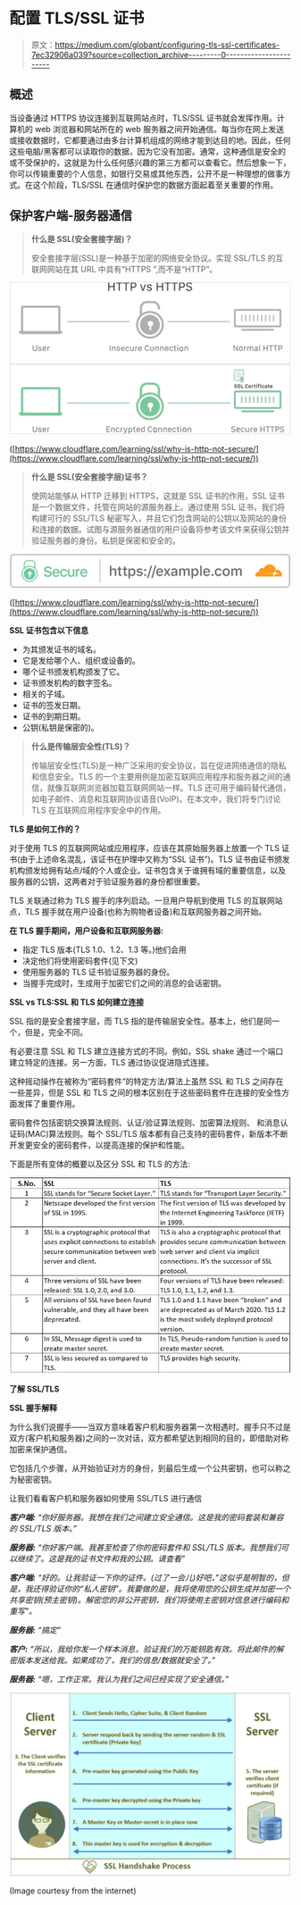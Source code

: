 # 配置 TLS/SSL 证书

> 原文：<https://medium.com/globant/configuring-tls-ssl-certificates-7ec32906a039?source=collection_archive---------0----------------------->

## **概述**

当设备通过 HTTPS 协议连接到互联网站点时，TLS/SSL 证书就会发挥作用。计算机的 web 浏览器和网站所在的 web 服务器之间开始通信。每当你在网上发送或接收数据时，它都要通过由多台计算机组成的网络才能到达目的地。因此，任何这些电脑/黑客都可以读取你的数据，因为它没有加密。通常，这种通信是安全的或不受保护的，这就是为什么任何感兴趣的第三方都可以查看它。然后想象一下，你可以传输重要的个人信息，如银行交易或其他东西，公开不是一种理想的做事方式。在这个阶段，TLS/SSL 在通信时保护您的数据方面起着至关重要的作用。

## **保护客户端-服务器通信**

> **什么是 SSL(安全套接字层)？**
> 
> 安全套接字层(SSL)是一种基于加密的网络安全协议。实现 SSL/TLS 的互联网网站在其 URL 中具有“HTTPS ”,而不是“HTTP”。

![](img/b9ba8d96b9ed025e5cca8dae1dfa3be0.png)

([https://www.cloudflare.com/learning/ssl/why-is-http-not-secure/](https://www.cloudflare.com/learning/ssl/why-is-http-not-secure/))

> **什么是 SSL(安全套接字层)证书？**
> 
> 使网站能够从 HTTP 迁移到 HTTPS，这就是 SSL 证书的作用，SSL 证书是一个数据文件，托管在网站的源服务器上。通过使用 SSL 证书，我们将构建可行的 SSL/TLS 秘密写入，并且它们包含网站的公钥以及网站的身份和连接的数据。试图与源服务器通信的用户设备将参考该文件来获得公钥并验证服务器的身份。私钥是保密和安全的。

![](img/33d4579958553711458c5e0fe732db99.png)

([https://www.cloudflare.com/learning/ssl/why-is-http-not-secure/](https://www.cloudflare.com/learning/ssl/why-is-http-not-secure/))

**SSL 证书包含以下信息**

*   为其颁发证书的域名。
*   它是发给哪个人、组织或设备的。
*   哪个证书颁发机构颁发了它。
*   证书颁发机构的数字签名。
*   相关的子域。
*   证书的签发日期。
*   证书的到期日期。
*   公钥(私钥是保密的)。

> **什么是传输层安全性(TLS)？**
> 
> 传输层安全性(TLS)是一种广泛采用的安全协议，旨在促进网络通信的隐私和信息安全。TLS 的一个主要用例是加密互联网应用程序和服务器之间的通信，就像互联网浏览器加载互联网网站一样。TLS 还可用于编码替代通信，如电子邮件、消息和互联网协议语音(VoIP)。在本文中，我们将专门讨论 TLS 在互联网应用程序安全中的作用。

**TLS 是如何工作的？**

对于使用 TLS 的互联网网站或应用程序，应该在其原始服务器上放置一个 TLS 证书(由于上述命名混乱，该证书在护理中又称为“SSL 证书”)。TLS 证书由证书颁发机构颁发给拥有站点/域的个人或企业。证书包含关于谁拥有域的重要信息，以及服务器的公钥，这两者对于验证服务器的身份都很重要。

TLS 关联通过称为 TLS 握手的序列启动。一旦用户导航到使用 TLS 的互联网站点，TLS 握手就在用户设备(也称为购物者设备)和互联网服务器之间开始。

**在 TLS 握手期间，用户设备和互联网服务器:**

*   指定 TLS 版本(TLS 1.0、1.2、1.3 等。)他们会用
*   决定他们将使用密码套件(见下文)
*   使用服务器的 TLS 证书验证服务器的身份。
*   当握手完成时，生成用于加密它们之间的消息的会话密钥。

**SSL vs TLS:SSL 和 TLS 如何建立连接**

SSL 指的是安全套接字层，而 TLS 指的是传输层安全性。基本上，他们是同一个，但是，完全不同。

有必要注意 SSL 和 TLS 建立连接方式的不同。例如，SSL shake 通过一个端口建立特定的连接。另一方面，TLS 通过协议促进隐式连接。

这种摇动操作在被称为“密码套件”的特定方法/算法上虽然 SSL 和 TLS 之间存在一些差异，但是 SSL 和 TLS 之间的根本区别在于这些密码套件在连接的安全性方面发挥了重要作用。

密码套件包括密钥交换算法规则、认证/验证算法规则、加密算法规则、
和消息认证码(MAC)算法规则。每个 SSL/TLS 版本都有自己支持的密码套件，新版本不断开发更安全的密码套件，以提高连接的保护和性能。

下面是所有变体的概要以及区分 SSL 和 TLS 的方法:

![](img/aff14141dad0e458c3ce42d9894b929c.png)

**了解 SSL/TLS**

**SSL 握手解释**

为什么我们说握手——当双方意味着客户机和服务器第一次相遇时。握手只不过是双方(客户机和服务器)之间的一次对话，双方都希望达到相同的目的，即借助对称加密来保护通信。

它包括几个步骤，从开始验证对方的身份，到最后生成一个公共密钥，也可以称之为秘密密钥。

让我们看看客户机和服务器如何使用 SSL/TLS 进行通信

***客户端:*** *“你好服务器。我想在我们之间建立安全通信。这是我的密码套装和兼容的 SSL/TLS 版本。”*

***服务器:*** *“你好客户端。我甚至检查了你的密码套件和 SSL/TLS 版本。我想我们可以继续了。这是我的证书文件和我的公钥。请查看"*

***客户端:*** *“好的。让我验证一下你的证件。(过了一会儿)好吧，”这似乎是明智的，但是，我还得验证你的“私人密钥”。我要做的是，我将使用您的公钥生成并加密一个共享密钥(预主密钥)。解密您的非公开密钥，我们将使用主密钥对信息进行编码和重写”。*

***服务器:*** *“搞定”*

***客户:*** *“所以，我给你发一个样本消息，验证我们的万能钥匙有效。将此邮件的解密版本发送给我。如果成功了，我们的信息/数据就安全了。”*

***服务器:*** *“嗯，工作正常。我认为我们之间已经实现了安全通信。”*

![](img/1b9c01c63229ee2b6bc4b3979d522781.png)

(Image courtesy from the internet)